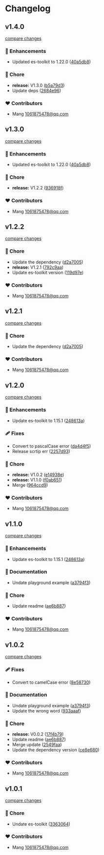 # Changelog


## v1.4.0

[compare changes](https://github.com/mangmax/nuxt-es-toolkit/compare/v1.3.0...v1.4.0)

### 🚀 Enhancements

- Updated es-toolkit to 1.22.0 ([40a5db8](https://github.com/mangmax/nuxt-es-toolkit/commit/40a5db8))

### 🏡 Chore

- **release:** V1.3.0 ([b5a79d3](https://github.com/mangmax/nuxt-es-toolkit/commit/b5a79d3))
- Update deps ([2684e96](https://github.com/mangmax/nuxt-es-toolkit/commit/2684e96))

### ❤️ Contributors

- Mang <1061875478@qq.com>

## v1.3.0

[compare changes](https://github.com/mangmax/nuxt-es-toolkit/compare/v1.2.2...v1.3.0)

### 🚀 Enhancements

- Updated es-toolkit to 1.22.0 ([40a5db8](https://github.com/mangmax/nuxt-es-toolkit/commit/40a5db8))

### 🏡 Chore

- **release:** V1.2.2 ([936918f](https://github.com/mangmax/nuxt-es-toolkit/commit/936918f))

### ❤️ Contributors

- Mang <1061875478@qq.com>

## v1.2.2

[compare changes](https://github.com/mangmax/nuxt-es-toolkit/compare/v1.2.1...v1.2.2)

### 🏡 Chore

- Update the dependency ([d2a7005](https://github.com/mangmax/nuxt-es-toolkit/commit/d2a7005))
- **release:** V1.2.1 ([792c9aa](https://github.com/mangmax/nuxt-es-toolkit/commit/792c9aa))
- Update es-toolkit version ([119d97e](https://github.com/mangmax/nuxt-es-toolkit/commit/119d97e))

### ❤️ Contributors

- Mang <1061875478@qq.com>

## v1.2.1

[compare changes](https://github.com/mangmax/nuxt-es-toolkit/compare/v1.2.0...v1.2.1)

### 🏡 Chore

- Update the dependency ([d2a7005](https://github.com/mangmax/nuxt-es-toolkit/commit/d2a7005))

### ❤️ Contributors

- Mang <1061875478@qq.com>

## v1.2.0

[compare changes](https://github.com/mangmax/nuxt-es-toolkit/compare/v1.0.2...v1.2.0)

### 🚀 Enhancements

- Update es-toolkit to 1.15.1 ([248613a](https://github.com/mangmax/nuxt-es-toolkit/commit/248613a))

### 🩹 Fixes

- Convert to pascalCase error ([da4d4f5](https://github.com/mangmax/nuxt-es-toolkit/commit/da4d4f5))
- Release scrtip err ([2257d93](https://github.com/mangmax/nuxt-es-toolkit/commit/2257d93))

### 🏡 Chore

- **release:** V1.0.2 ([e14938e](https://github.com/mangmax/nuxt-es-toolkit/commit/e14938e))
- **release:** V1.1.0 ([f0ab651](https://github.com/mangmax/nuxt-es-toolkit/commit/f0ab651))
- Merge ([964ccd9](https://github.com/mangmax/nuxt-es-toolkit/commit/964ccd9))

### ❤️ Contributors

- Mang <1061875478@qq.com>

## v1.1.0

[compare changes](https://github.com/mangmax/nuxt-es-toolkit/compare/v1.0.1...v1.1.0)

### 🚀 Enhancements

- Update es-toolkit to 1.15.1 ([248613a](https://github.com/mangmax/nuxt-es-toolkit/commit/248613a))

### 📖 Documentation

- Undate playground example ([a3794f3](https://github.com/mangmax/nuxt-es-toolkit/commit/a3794f3))

### 🏡 Chore

- Update readme ([ae6b887](https://github.com/mangmax/nuxt-es-toolkit/commit/ae6b887))

### ❤️ Contributors

- Mang <1061875478@qq.com>

## v1.0.2

[compare changes](https://github.com/mangmax/nuxt-es-toolkit/compare/v1.0.1...v1.0.2)

### 🩹 Fixes

- Convert to camelCase error ([8e58730](https://github.com/mangmax/nuxt-es-toolkit/commit/8e58730))

### 📖 Documentation

- Undate playground example ([a3794f3](https://github.com/mangmax/nuxt-es-toolkit/commit/a3794f3))
- Update the wrong word ([933aaaf](https://github.com/mangmax/nuxt-es-toolkit/commit/933aaaf))

### 🏡 Chore

- **release:** V0.0.2 ([17f4b79](https://github.com/mangmax/nuxt-es-toolkit/commit/17f4b79))
- Update readme ([ae6b887](https://github.com/mangmax/nuxt-es-toolkit/commit/ae6b887))
- Merge update ([2549faa](https://github.com/mangmax/nuxt-es-toolkit/commit/2549faa))
- Update the dependency version ([ce8e680](https://github.com/mangmax/nuxt-es-toolkit/commit/ce8e680))

### ❤️ Contributors

- Mang <1061875478@qq.com>

## v1.0.1

[compare changes](https://github.com/mangmax/nuxt-es-toolkit/compare/v0.0.2...v1.0.1)

### 🏡 Chore

- Undate es-toolkit ([3363064](https://github.com/mangmax/nuxt-es-toolkit/commit/3363064))

### ❤️ Contributors

- Mang <1061875478@qq.com>


